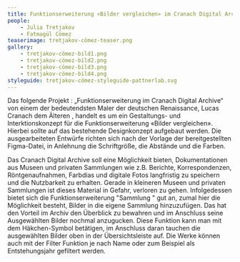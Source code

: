 ```yaml
---
title: Funktionserweiterung «Bilder vergleichen» im Cranach Digital Archive
people:
    - Julia Tretjakov
    - Fatmagül Cömez
teaserimage: tretjakov-cömez-teaser.png
gallery:
    - tretjakov-cömez-bild1.png
    - tretjakov-cömez-bild2.png
    - tretjakov-cömez-bild3.png
    - tretjakov-cömez-bild4.png
styleguide: tretjakov-cömez-styleguide-pattnerlab.svg
---
```


Das folgende Projekt : „Funktionserweiterung im Cranach Digital Archive“ von einem der bedeutendsten Maler der deutschen Renaissance, Lucas Cranach dem Älteren , handelt es um ein  Gestaltungs- und Interktionskonzept für die Funktionserweiterung «Bilder vergleichen». Hierbei sollte auf das bestehende Designkonzept aufgebaut werden. Die ausgearbeiteten Entwürfe richten sich nach der Vorlage der bereitgestellten Figma-Datei, in Anlehnung die Schriftgröße, die Abstände und die Farben. 

Das Cranach Digital Archive soll eine Möglichkeit bieten, Dokumentationen aus Museen und privaten Sammlungen wie z.B. Berichte, Korrespondenzen, Röntgenaufnahmen, Farbdias und digitale Fotos langfristig zu speichern und die Nutzbarkeit zu erhalten. Gerade in kleineren Museen und privaten Sammlungen ist dieses Material in Gefahr, verloren zu gehen. Infolgedessen bietet sich die Funktionserweiterung "Sammlung " gut an, zumal hier die Möglichkeit besteht, Bilder in die eigene Sammlung hinzuzufügen.  Das hat den Vorteil im Archiv den Überblick zu bewahren und im Anschluss seine Ausgewählten Bilder nochmal anzugucken. Diese Funktion kann man mit dem Häkchen-Symbol betätigen, im Anschluss daran tauchen die ausgewählten Bilder oben in der Übersichtsleiste auf. Die Werke können auch mit der Filter Funktion je nach Name oder zum Beispiel als Entstehungsjahr gefiltert werden.
